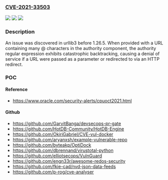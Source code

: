 ### [CVE-2021-33503](https://cve.mitre.org/cgi-bin/cvename.cgi?name=CVE-2021-33503)
![](https://img.shields.io/static/v1?label=Product&message=n%2Fa&color=blue)
![](https://img.shields.io/static/v1?label=Version&message=n%2Fa%20&color=brightgreen)
![](https://img.shields.io/static/v1?label=Vulnerability&message=n%2Fa&color=brightgreen)

### Description

An issue was discovered in urllib3 before 1.26.5. When provided with a URL containing many @ characters in the authority component, the authority regular expression exhibits catastrophic backtracking, causing a denial of service if a URL were passed as a parameter or redirected to via an HTTP redirect.

### POC

#### Reference
- https://www.oracle.com/security-alerts/cpuoct2021.html

#### Github
- https://github.com/GarvitBanga/devsecops-pr-gate
- https://github.com/HotDB-Community/HotDB-Engine
- https://github.com/OkiriGabriel/CVE-vul-docker
- https://github.com/aryanxsh/example-vulnerable-repo
- https://github.com/byteakp/OptiDock
- https://github.com/dbrennand/virustotal-python
- https://github.com/elliotsecops/VulnGuard
- https://github.com/engn33r/awesome-redos-security
- https://github.com/fkie-cad/nvd-json-data-feeds
- https://github.com/p-rog/cve-analyser


